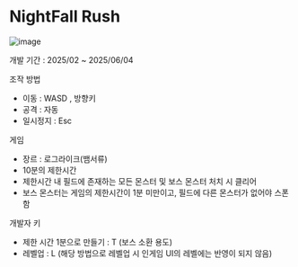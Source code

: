 # NightFall Rush

![image](https://github.com/user-attachments/assets/d3933953-0286-4d64-8af3-7d67d85bc4cf)

개발 기간 : 2025/02 ~ 2025/06/04

조작 방법
- 이동 : WASD , 방향키 
- 공격 : 자동
- 일시정지 : Esc

게임
- 장르 : 로그라이크(뱀서류)
- 10분의 제한시간
- 제한시간 내 필드에 존재하는 모든 몬스터 및 보스 몬스터 처치 시 클리어
- 보스 몬스터는 게임의 제한시간이 1분 미만이고, 필드에 다른 몬스터가 없어야 스폰함

개발자 키
- 제한 시간 1분으로 만들기 : T (보스 소환 용도)
- 레벨업 : L (해당 방법으로 레벨업 시 인게임 UI의 레벨에는 반영이 되지 않음)
